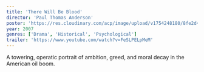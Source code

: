 ```yaml
---
title: 'There Will Be Blood'
director: 'Paul Thomas Anderson'
poster: 'https://res.cloudinary.com/acp/image/upload/v1754248180/8fe2d4f1-2f72-44ae-a910-f427cce13015.png'
year: 2007
genres: ['Drama', 'Historical', 'Psychological']
trailer: 'https://www.youtube.com/watch?v=FeSLPELpMeM'
---
```


A towering, operatic portrait of ambition, greed, and moral decay in the American oil boom.
